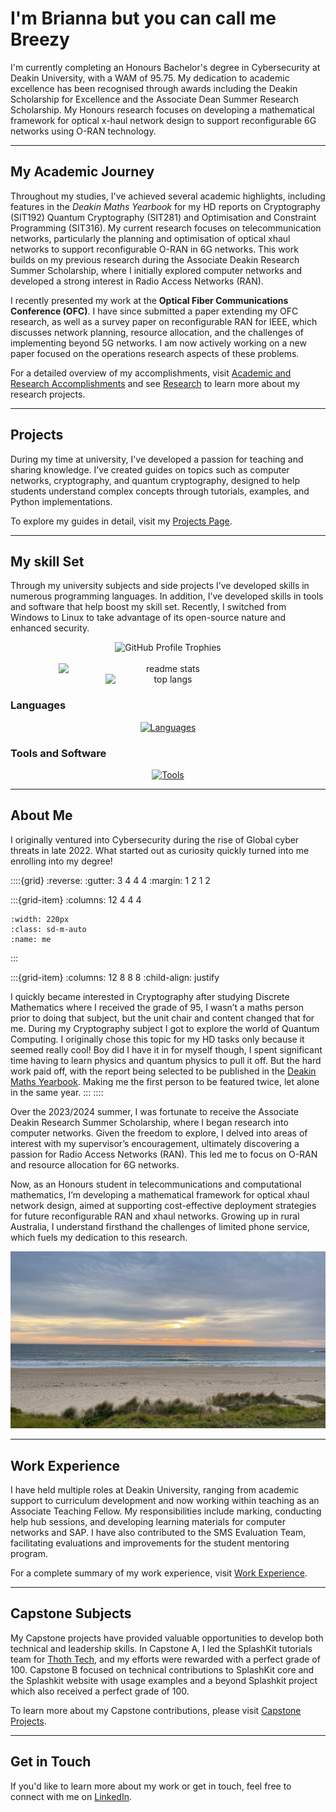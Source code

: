 # I'm Brianna but you can call me Breezy

I'm currently completing an Honours Bachelor's degree in Cybersecurity at Deakin University, with a WAM of 95.75. My dedication to academic excellence has been recognised through awards including the Deakin Scholarship for Excellence and the Associate Dean Summer Research Scholarship. My Honours research focuses on developing a mathematical framework for optical x-haul network design to support reconfigurable 6G networks using O-RAN technology.

---

## My Academic Journey

Throughout my studies, I've achieved several academic highlights, including features in the *Deakin Maths Yearbook* for my HD reports on Cryptography (SIT192) Quantum Cryptography (SIT281) and Optimisation and Constraint Programming (SIT316). My current research focuses on telecommunication networks, particularly the planning and optimisation of optical xhaul networks to support reconfigurable O-RAN in 6G networks. This work builds on my previous research during the Associate Deakin Research Summer Scholarship, where I initially explored computer networks and developed a strong interest in Radio Access Networks (RAN).

I recently presented my work at the **Optical Fiber Communications Conference (OFC)**. I have since submitted a paper extending my OFC research, as well as a survey paper on reconfigurable RAN for IEEE, which discusses network planning, resource allocation, and the challenges of implementing beyond 5G networks. I am now actively working on a new paper focused on the operations research aspects of these problems.

For a detailed overview of my accomplishments, visit [Academic and Research Accomplishments](content/accomplishments.md) and see [Research](content/research.md) to learn more about my research projects.

---

## Projects

During my time at university, I've developed a passion for teaching and sharing knowledge. I’ve created guides on topics such as computer networks, cryptography, and quantum cryptography, designed to help students understand complex concepts through tutorials, examples, and Python implementations.

To explore my guides in detail, visit my [Projects Page](content/projects.md).

---

## My skill Set

Through my university subjects and side projects I’ve developed skills in numerous programming languages. In addition, I’ve developed skills in tools and software that help boost my skill set. Recently, I switched from Windows to Linux to take advantage of its open-source nature and enhanced security.

<div align="center">
    <img src="https://github-profile-trophy.vercel.app/?username=breezy-codes&theme=onedark&row=1" alt="GitHub Profile Trophies" style="max-width: 100%;" />
</div>

<br>

<div align="center">
    <img width="350" align="center" style="display: inline-block; vertical-align: top;" src="https://github-readme-stats-hvpm.vercel.app/api?username=breezy-codes&count_private=true&show_icons=true&theme=material-palenight&rank_icon=github&border_radius=10" alt="readme stats" />
    <img width="200" align="center" style="display: inline-block; vertical-align: top;" src="https://github-readme-stats-hvpm.vercel.app/api/top-langs/?username=breezy-codes&&langs_count=12&layout=compact&count_private=true&theme=material-palenight&border_radius=10&size_weight=0.5&count_weight=0.5&hide=html" alt="top langs" />
</div>


### Languages

<div align="center">
  <a href="https://skillicons.dev">
    <img src="https://skillicons.dev/icons?i=md,py,cpp,cs,dotnet,latex,anaconda,js,java&type=svg&perline=9&theme=dark&background=transparent" alt="Languages"/>
  </a>
</div>

### Tools and Software

<div align="center">
  <a href="https://skillicons.dev">
    <img src="https://skillicons.dev/icons?i=git,eclipse,vscode,visualstudio,ai,raspberrypi,linux,ubuntu,arch&type=svg&perline=9&theme=dark&background=transparent" alt="Tools"/>
  </a>
</div>


---

## About Me

I originally ventured into Cybersecurity during the rise of Global cyber threats in late 2022. What started out as curiosity quickly turned into me enrolling into my degree!

::::{grid}
:reverse:
:gutter: 3 4 4 4
:margin: 1 2 1 2

:::{grid-item}
:columns: 12 4 4 4

```{image} img/content/me.png
:width: 220px
:class: sd-m-auto
:name: me
```

:::

:::{grid-item}
:columns: 12 8 8 8
:child-align: justify

I quickly became interested in Cryptography after studying Discrete Mathematics where I received the grade of 95, I wasn’t a maths person prior to doing that subject, but the unit chair and content changed that for me. During my Cryptography subject I got to explore the world of Quantum Computing. I originally chose this topic for my HD tasks only because it seemed really cool! Boy did I have it in for myself though, I spent significant time having to learn physics and quantum physics to pull it off. But the hard work paid off, with the report being selected to be published in the [Deakin Maths Yearbook](https://nla.gov.au/nla.obj-3336557334/view). Making me the first person to be featured twice, let alone in the same year.
:::
::::

Over the 2023/2024 summer, I was fortunate to receive the Associate Deakin Research Summer Scholarship, where I began research into computer networks. Given the freedom to explore, I delved into areas of interest with my supervisor’s encouragement, ultimately discovering a passion for Radio Access Networks (RAN). This led me to focus on O-RAN and resource allocation for 6G networks.

Now, as an Honours student in telecommunications and computational mathematics, I’m developing a mathematical framework for optical xhaul network design, aimed at supporting cost-effective deployment strategies for future reconfigurable RAN and xhaul networks. Growing up in rural Australia, I understand firsthand the challenges of limited phone service, which fuels my dedication to this research.

![Image Description](/img/content/beach.jpeg)

---

## Work Experience

I have held multiple roles at Deakin University, ranging from academic support to curriculum development and now working within teaching as an Associate Teaching Fellow. My responsibilities include marking, conducting help hub sessions, and developing learning materials for computer networks and SAP. I have also contributed to the SMS Evaluation Team, facilitating evaluations and improvements for the student mentoring program.

For a complete summary of my work experience, visit [Work Experience](content/work-experience.md).

---

## Capstone Subjects

My Capstone projects have provided valuable opportunities to develop both technical and leadership skills. In Capstone A, I led the SplashKit tutorials team for [Thoth Tech](https://github.com/thoth-tech), and my efforts were rewarded with a perfect grade of 100. Capstone B focused on technical contributions to SplashKit core and the Splashkit website with usage examples and a beyond Splashkit project which also received a perfect grade of 100.

To learn more about my Capstone contributions, please visit [Capstone Projects](content/capstone.md).

---

## Get in Touch

If you'd like to learn more about my work or get in touch, feel free to connect with me on [LinkedIn](https://www.linkedin.com/in/brianna-laird).
